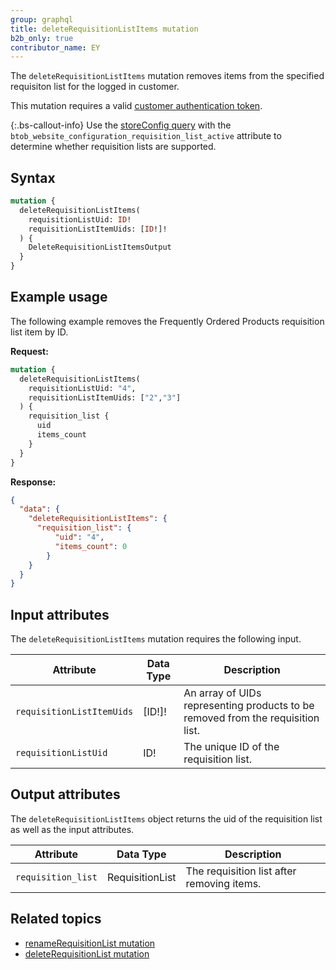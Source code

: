 ```yaml
---
group: graphql
title: deleteRequisitionListItems mutation
b2b_only: true
contributor_name: EY
---
```

The `deleteRequisitionListItems` mutation removes items from the specified requisiton list for the logged in customer.

This mutation requires a valid [customer authentication token]({{page.baseurl}}/graphql/mutations/generate-customer-token.html).

{:.bs-callout-info}
Use the [storeConfig query]({{page.baseurl}}/graphql/queries/store-config.html) with the `btob_website_configuration_requisition_list_active` attribute to determine whether requisition lists are supported.

## Syntax

```graphql
mutation {
  deleteRequisitionListItems(
    requisitionListUid: ID!
    requisitionListItemUids: [ID!]!
  ) {
    DeleteRequisitionListItemsOutput
  }
}
```
## Example usage

The following example removes the Frequently Ordered Products requisition list item by ID.

**Request:**

``` graphql
mutation {
  deleteRequisitionListItems(
    requisitionListUid: "4",
    requisitionListItemUids: ["2","3"]
  ) {
    requisition_list {
      uid
      items_count
    }
  }
}
```

**Response:**

``` json
{
  "data": {
    "deleteRequisitionListItems": {
      "requisition_list": {
          "uid": "4",
          "items_count": 0
        }
    }
  }
}
```

## Input attributes

The `deleteRequisitionListItems` mutation requires the following input.

Attribute |  Data Type | Description
--- | --- | ---
`requisitionListItemUids`| [ID!]! | An array of UIDs representing products to be removed from the requisition list.
`requisitionListUid`| ID! | The unique ID of the requisition list.

## Output attributes

The `deleteRequisitionListItems` object returns the uid of the requisition list as well as the input attributes.

Attribute |  Data Type | Description
--- | --- | ---
`requisition_list` | RequisitionList | The requisition list after removing items.

## Related topics

*  [renameRequisitionList mutation]({{page.baseurl}}/graphql/mutations/rename-requisition-list.html)
*  [deleteRequisitionList mutation]({{page.baseurl}}/graphql/mutations/delete-requisition-list.html)